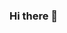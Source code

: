 ### Hi there 👋

<!--
**prannoy1123/prannoy1123** is a ✨ _special_ ✨ repository because its `README.md` (this file) appears on your GitHub profile.

Here are some ideas to get you started:

- 🔭 I’m currently working on Power BI Projects
- 🌱 I’m currently learning Python for data analytics
- 👯 I’m looking to collaborate on Power BI Projects
- 🤔 I’m looking for help with Projects
- 💬 Ask me about Data Analytics
- 📫 How to reach me: [Instagram]
- 😄 Pronouns: He
- ⚡ Fun fact: 
-->

